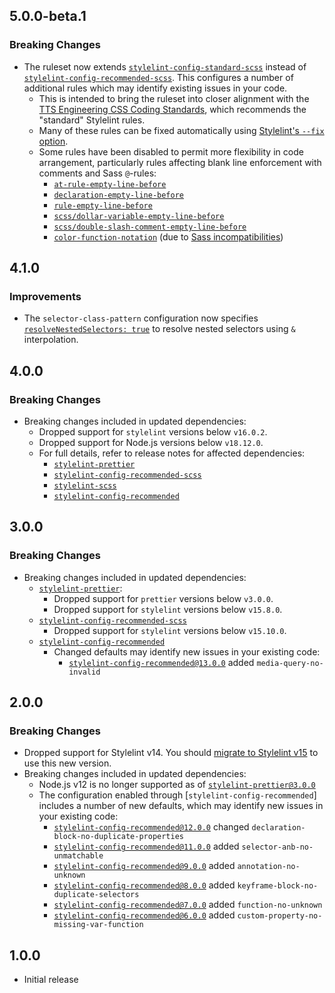 ## 5.0.0-beta.1

### Breaking Changes

- The ruleset now extends [`stylelint-config-standard-scss`](https://github.com/stylelint-scss/stylelint-config-standard-scss) instead of [`stylelint-config-recommended-scss`](https://github.com/stylelint-scss/stylelint-config-recommended-scss). This configures a number of additional rules which may identify existing issues in your code.
  - This is intended to bring the ruleset into closer alignment with the [TTS Engineering CSS Coding Standards](https://guides.18f.gov/engineering/languages-runtimes/css/), which recommends the "standard" Stylelint rules.
  - Many of these rules can be fixed automatically using [Stylelint's `--fix` option](https://stylelint.io/user-guide/options/#fix).
  - Some rules have been disabled to permit more flexibility in code arrangement, particularly rules affecting blank line enforcement with comments and Sass `@`-rules:
    - [`at-rule-empty-line-before`](https://stylelint.io/user-guide/rules/at-rule-empty-line-before/)
    - [`declaration-empty-line-before`](https://stylelint.io/user-guide/rules/declaration-empty-line-before/)
    - [`rule-empty-line-before`](https://stylelint.io/user-guide/rules/rule-empty-line-before/)
    - [`scss/dollar-variable-empty-line-before`](https://github.com/stylelint-scss/stylelint-scss/blob/master/src/rules/dollar-variable-empty-line-before/README.md)
    - [`scss/double-slash-comment-empty-line-before`](https://github.com/stylelint-scss/stylelint-scss/blob/master/src/rules/double-slash-comment-empty-line-before/README.md)
    - [`color-function-notation`](https://stylelint.io/user-guide/rules/color-function-notation/) (due to [Sass incompatibilities](https://github.com/sass/sass/issues/2831))

## 4.1.0

### Improvements

- The `selector-class-pattern` configuration now specifies [`resolveNestedSelectors: true`](https://stylelint.io/user-guide/rules/selector-class-pattern/#resolvenestedselectors-true--false-default-false) to resolve nested selectors using `&` interpolation.

## 4.0.0

### Breaking Changes

- Breaking changes included in updated dependencies:
  - Dropped support for `stylelint` versions below `v16.0.2`.
  - Dropped support for Node.js versions below `v18.12.0`.
  - For full details, refer to release notes for affected dependencies:
    - [`stylelint-prettier`](https://github.com/prettier/stylelint-prettier/blob/main/CHANGELOG.md)
    - [`stylelint-config-recommended-scss`](https://github.com/stylelint-scss/stylelint-config-recommended-scss/blob/master/CHANGELOG.md)
    - [`stylelint-scss`](https://github.com/stylelint-scss/stylelint-scss/blob/master/CHANGELOG.md)
    - [`stylelint-config-recommended`](https://github.com/stylelint/stylelint-config-recommended/blob/main/CHANGELOG.md)

## 3.0.0

### Breaking Changes

- Breaking changes included in updated dependencies:
  - [`stylelint-prettier`](https://github.com/prettier/stylelint-prettier/blob/main/CHANGELOG.md):
    - Dropped support for `prettier` versions below `v3.0.0`.
    - Dropped support for `stylelint` versions below `v15.8.0`.
  - [`stylelint-config-recommended-scss`](https://github.com/stylelint-scss/stylelint-config-recommended-scss/blob/master/CHANGELOG.md)
    - Dropped support for `stylelint` versions below `v15.10.0`.
  - [`stylelint-config-recommended`](https://github.com/stylelint/stylelint-config-recommended/blob/main/CHANGELOG.md)
    - Changed defaults may identify new issues in your existing code:
      - [`stylelint-config-recommended@13.0.0`](https://github.com/stylelint/stylelint-config-recommended/releases/tag/13.0.0) added `media-query-no-invalid`

## 2.0.0

### Breaking Changes

- Dropped support for Stylelint v14. You should [migrate to Stylelint v15](https://github.com/stylelint/stylelint/blob/main/docs/migration-guide/to-15.md) to use this new version.
- Breaking changes included in updated dependencies:
   - Node.js v12 is no longer supported as of [`stylelint-prettier@3.0.0`](https://github.com/prettier/stylelint-prettier/blob/main/CHANGELOG.md#300-2023-02-22)
   - The configuration enabled through [`stylelint-config-recommended`] includes a number of new defaults, which may identify new issues in your existing code:
      - [`stylelint-config-recommended@12.0.0`](https://github.com/stylelint/stylelint-config-recommended/releases/tag/12.0.0) changed `declaration-block-no-duplicate-properties`
      - [`stylelint-config-recommended@11.0.0`](https://github.com/stylelint/stylelint-config-recommended/releases/tag/11.0.0) added `selector-anb-no-unmatchable`
      - [`stylelint-config-recommended@9.0.0`](https://github.com/stylelint/stylelint-config-recommended/releases/tag/9.0.0) added `annotation-no-unknown`
      - [`stylelint-config-recommended@8.0.0`](https://github.com/stylelint/stylelint-config-recommended/releases/tag/8.0.0) added `keyframe-block-no-duplicate-selectors`
      - [`stylelint-config-recommended@7.0.0`](https://github.com/stylelint/stylelint-config-recommended/releases/tag/7.0.0) added `function-no-unknown`
      - [`stylelint-config-recommended@6.0.0`](https://github.com/stylelint/stylelint-config-recommended/releases/tag/6.0.0) added `custom-property-no-missing-var-function`

## 1.0.0

- Initial release
